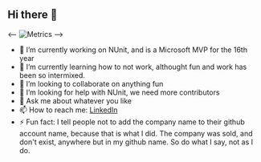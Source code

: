 ## Hi there 👋

<-- ![Metrics](https://github.com/osiristerje/osiristerje/blob/main/metrics.svg) -->

- 🔭 I’m currently working on NUnit, and is a Microsoft MVP for the 16th year
- 🌱 I’m currently learning how to not work, althought fun and work has been so intermixed.
- 👯 I’m looking to collaborate on anything fun
- 🤔 I’m looking for help with NUnit, we need more contributors
- 💬 Ask me about whatever you like
- 📫 How to reach me: [LinkedIn](https://www.linkedin.com/in/terjesandstrom/)
- ⚡ Fun fact: I tell people not to add the company name to their github account name, because that is what I did.  The company was sold, and don't exist, anywhere but in my github name.  So do what I say, not as I do.


